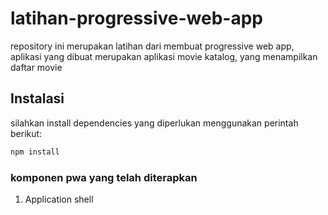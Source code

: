 # latihan-progressive-web-app
repository ini merupakan latihan dari membuat progressive web app, aplikasi yang dibuat merupakan aplikasi movie katalog, yang menampilkan daftar movie

## Instalasi
silahkan install dependencies yang diperlukan menggunakan perintah berikut:
```bash
npm install
```

### komponen pwa yang telah diterapkan
1. Application shell
